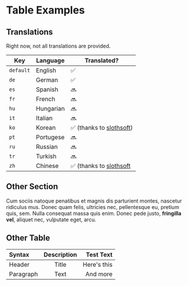 # Table Examples

## Translations

Right now, not all translations are provided. 

| Key       | Language  | Translated?                                              |
|-----------|-----------|----------------------------------------------------------|
| `default` | English   | ✅                                                       |
| `de`      | German    | ✅                                                       |
| `es`      | Spanish   | 🔜                                                       |
| `fr`      | French    | 🔜                                                       |
| `hu`      | Hungarian | 🔜                                                       |
| `it`      | Italian   | 🔜                                                       |
| `ko`      | Korean    | ✅ (thanks to [slothsoft](https://github.com/slothsoft)) |
| `pt`      | Portugese | 🔜                                                       |
| `ru`      | Russian   | 🔜                                                       |
| `tr`      | Turkish   | 🔜                                                       |
| `zh`      | Chinese   | ✅ (thanks to [slothsoft](https://github.com/slothsoft)  |

## Other Section

Cum sociis natoque penatibus et magnis dis parturient montes, nascetur ridiculus mus.
Donec quam felis, ultricies nec, pellentesque eu, pretium quis, sem. Nulla consequat massa quis enim.
Donec pede justo, **fringilla vel**, aliquet nec, vulputate eget, arcu. 

## Other Table

| Syntax      | Description | Test Text     |
| :---        |    :----:   |          ---: |
| Header      | Title       | Here's this   |
| Paragraph   | Text        | And more      |